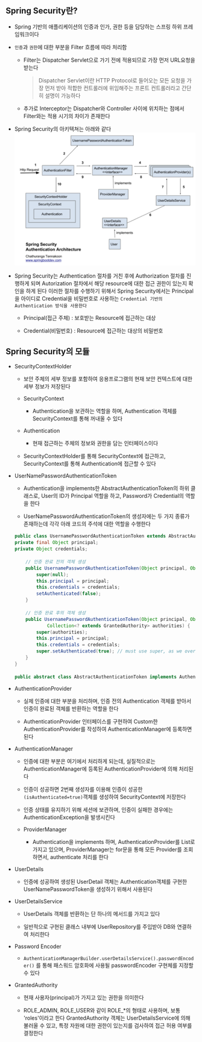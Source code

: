 ## Spring Security란?
* Spring 기반의 애플리케이션의 인증과 인가, 권한 등을 담당하는 스프링 하위 프레임워크이다

* ```인증```과 ```권한```에 대한 부분을 Filter 흐름에 따라 처리함

    * Filter는 Dispatcher Servlet으로 가기 전에 적용되므로 가장 먼저 URL요청을 받는다
        > Dispatcher Servlet이란 HTTP Protocol로 들어오는 모든 요청을 가장 먼저 받아 적합한 컨트롤러에 위임해주는 프론트 컨트롤러라고 간단히 설명이 가능하다

    * 추가로 Interceptor는 Dispatcher와 Controller 사이에 위치하는 점에서 Filter와는 적용 시기의 차이가 존재한다

* Spring Security의 아키텍쳐는 아래와 같다
![security architecture](../images/springSecurityArchitecture.png)

* Spring Security는 Authentication 절차를 거친 후에 Authorization 절차를 진행하게 되며 Autorization 절차에서 해당 resource에 대한 접근 권한이 있는지 확인을 하게 된다 이러한 절차를 수행하기 위해서 Spring Security에서는 Principal을 아이디로 Credential을 비밀번호로 사용하는 ```Credential 기반의 Authentication 방식을 사용한다```

    * Principal(접근 주체) : 보호받는 Resource에 접근하는 대상

    * Credential(비밀번호) : Resource에 접근하는 대상의 비밀번호

## Spring Security의 모듈

* SecurityContextHolder
    * 보안 주체의 세부 정보를 포함하여 응용프로그램의 현재 보안 컨텍스트에 대한 세부 정보가 저장된다

    * SecurityContext
        * Authentication을 보관하는 역할을 하며, Authentication 객체를 SecurityContext를 통해 꺼내올 수 있다

    * Authentication
        * 현재 접근하는 주체의 정보와 권한을 담는 인터페이스이다

    * SecurityContextHolder를 통해 SecurityContext에 접근하고, SecurityContext를 통해 Authentication에 접근할 수 있다

* UserNamePasswordAuthenticationToken
    * Authentication을 implements한 AbstractAuthenticationToken의 하위 클래스로, User의 ID가 Principal 역할을 하고, Password가 Credential의 역할을 한다

    * UserNamePasswordAuthenticationToken의 생성자에는 두 가지 종류가 존재하는데 각각 아래 코드의 주석에 대한 역할을 수행한다

    ```java
    public class UsernamePasswordAuthenticationToken extends AbstractAuthenticationToken {
    private final Object principal;
    private Object credentials;
    
        // 인증 완료 전의 객체 생성
        public UsernamePasswordAuthenticationToken(Object principal, Object credentials) {
            super(null);
            this.principal = principal;
            this.credentials = credentials;
            setAuthenticated(false);
        }
        
        // 인증 완료 후의 객체 생성
        public UsernamePasswordAuthenticationToken(Object principal, Object credentials,
                Collection<? extends GrantedAuthority> authorities) {
            super(authorities);
            this.principal = principal;
            this.credentials = credentials;
            super.setAuthenticated(true); // must use super, as we override
        }
    }

    public abstract class AbstractAuthenticationToken implements Authentication, CredentialsContainer {}
    ```

* AuthenticationProvider
    * 실제 인증에 대한 부분을 처리하며, 인증 전의 Authentication 객체를 받아서 인증이 완료된 객체를 반환하는 역할을 한다

    * AuthenticationProvider 인터페이스를 구현하여 Custom한 AuthenticationProvider를 작성하여 AuthenticationManager에 등록하면 된다

* AuthenticationManager
    * 인증에 대한 부분은 여기에서 처리하게 되는데, 실질적으로는 AuthenticationManager에 등록된 AuthenticationProvider에 의해 처리된다

    * 인증이 성공하면 2번째 생성자를 이용해 인증이 성공한 ```(isAuthenticated=true)```객체를 생성하여 SecurityContext에 저장한다

    * 인증 상태를 유지하기 위해 세션에 보관하며, 인증이 실패한 경우에는 AuthenticationException을 발생시킨다

    * ProviderManager
        * Authentication을 implements 하며, AuthenticationProvider를 List로 가지고 있으며, ProviderManager는 for문을 통해 모든 Provider를 조회하면서, authenticate 처리를 한다

* UserDetails
    * 인증에 성공하여 생성된 UserDetail 객체는 Authentication객체를 구현한 UserNamePasswordToken을 생성하기 위해서 사용된다

* UserDetailsService
    * UserDetails 객체를 반환하는 단 하나의 메서드를 가지고 있다

    * 일반적으로 구현된 클래스 내부에 UserRepository를 주입받아 DB와 연결하여 처리한다

* Password Encoder
    * ```AuthenticationManagerBuilder.userDetailsService().passwordEncoder()``` 를 통해 패스워드 암호화에 사용될 passwordEncoder 구현체를 지정할 수 있다

* GrantedAuthority
    * 현재 사용자(principal)가 가지고 있는 권한을 의미한다

    * ROLE_ADMIN, ROLE_USER와 같이 ROLE_*의 형태로 사용하며, 보통 'roles'이라고 한다 GrantedAuthority 객체는 UserDetailsService에 의해 불러올 수 있고, 특정 자원에 대한 권한이 있는지를 검사하여 접근 허용 여부를 결정한다